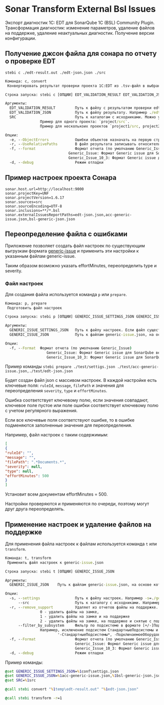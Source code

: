 # Sonar Transform External Bsl Issues

Экспорт диагностик 1С: EDT для SonarQube 1C (BSL) Community Plugin.
Трансформация диагностик: изменение параметров, удаление файлов на поддержке, удаление неактуальных диагностик.
Получение версии конфигурации.

## Получение джсон файла для сонара по отчету о проверке EDT

`stebi c ./edt-result.out ./edt-json.json ./src`

```bat
Команда: c, convert
 Конвертировать результат проверки проекта 1С:EDT из .tsv-файл в выбранный формат

Строка запуска: stebi c [ОПЦИИ] EDT_VALIDATION_RESULT EDT_VALIDATION_JSON SRC

Аргументы:
  EDT_VALIDATION_RESULT         Путь к файлу с результатом проверки edt. Например ./edt-result.out (env $EDT_VALIDATION_RESULT)
  EDT_VALIDATION_JSON           Путь к файлу результату. Например ./edt-json.json (env $EDT_VALIDATION_JSON)
  SRC                           Путь к каталогам с исходниками. Можно указать несколько, если результат проверки содержит несколько проектов.
                Пример для одного проекта: `project/src`.
                Пример для несколькоих проектов `project1/src, project2/src` (env $SRC)

Опции:
  -e, --ObjectErrors            Ошибки объектов назначать на первую строку модуля формы/объекта
  -r, --UseRelativePaths        В файл результата записывать относительные пути
  -f, --format                  Формат отчета (по умолчанию Generic_Issue)
                             Generic_Issue: Формат Generic issue для SonarQube версии 10.2-. Подробнее: https://docs.sonarsource.com/sonarqube/10.2/analyzing-source-code/importing-external-issues/generic-issue-import-format/
                             Generic_Issue_10_3: Формат Generic issue для SonarQube версии 10.3+. Подробнее: https://docs.sonarsource.com/sonarqube/10.3/analyzing-source-code/importing-external-issues/generic-issue-import-format/
  -d, --debug                   Режим отладки
```

## Пример настроек проекта Сонара

```
sonar.host.url=http://localhost:9000
sonar.projectKey=UNF
sonar.projectVersion=1.6.17
sonar.sources=src
sonar.sourceEncoding=UTF-8
sonar.inclusions=**/*.bsl
sonar.externalIssuesReportPaths=edt-json.json,acc-generic-issue.json,bsl-generic-json.json
```

## Переопределение файла с ошибками

Приложение позволяет создать файл настроек по существующим выгрузкам формата [generic-issue](https://docs.sonarqube.org/latest/analysis/generic-issue/) и применить эти настройки к указанным файлам generic-issue.

Таким образом возможно указать effortMinutes, переопределить type и severity.

### Файл настроек

Для создания файла используется команда `p` или `prepare`.  

```bat
Команда: p, prepare
 Подготовить файл настроек

Строка запуска: stebi p [ОПЦИИ] GENERIC_ISSUE_SETTINGS_JSON GENERIC_ISSUE_JSON

Аргументы:
  GENERIC_ISSUE_SETTINGS_JSON   Путь к файлу настроек. Если файл существует, то он будет обновлен. Например ./generic-issue-settings.json (env $GENERIC_ISSUE_SETTINGS_JSON)
  GENERIC_ISSUE_JSON            Путь к файлам generic-issue.json, на основе которых будет создан файл настроек. Например ./edt-json.json,./acc-generic-issue.json (env $GENERIC_ISSUE_JSON)

Опции:
  -f, --Format  Формат отчета (по умолчанию Generic_Issue)
                   Generic_Issue: Формат Generic issue для SonarQube версии 10.2-. Подробнее: https://docs.sonarsource.com/sonarqube/10.2/analyzing-source-code/importing-external-issues/generic-issue-import-format/
                   Generic_Issue_10_3: Формат Generic issue для SonarQube версии 10.3+. Подробнее: https://docs.sonarsource.com/sonarqube/10.3/analyzing-source-code/importing-external-issues/generic-issue-import-format/
```

Пример команды `stebi prepare ./test/settigs.json ./test/acc-generic-issue.json,./test/edt-json.json`

Будет создан файл json с массивом настроек. В каждой настройке есть ключевые поля: `ruleId`, `message`, `filePath` и значения для переопределения `severity`, `type` и `effortMinutes`.

Ошибка соответствует ключевому полю, если значения совпадают, ключевое поле пустое или поле ошибки соответствует ключевому полю с учетом регулярного выражения.

Если все ключевые поля соответствуют ошибке, то в ошибке подменяются заполненные значения для переопределения.

Например, файл настроек с таким содержимым:

```json
[
{
"ruleId": "",
"message": "",
"filePath": ".*Documents.*",
"severity": null,
"type": null,
"effortMinutes": 500
}
]
```
Установит всем документам effortMinutes = 500.

Настройки проверяются и применяются по очереди, поэтому могут друг друга переопределять.

## Применение настроек и удаление файлов на поддержке

Для применения файла настроек к файлам используется команда `t` или `transform`.

```bat
Команда: t, transform
 Применить файл настроек к generic-issue.json

Строка запуска: stebi t [ОПЦИИ] GENERIC_ISSUE_JSON

Аргументы:
  GENERIC_ISSUE_JSON    Путь к файлам generic-issue.json, на основе которых будет создан файл настроек. Например ./edt-json.json,./acc-generic-issue.json (env $GENERIC_ISSUE_JSON)

Опции:
  -s, --settings                Путь к файлу настроек. Например -s=./generic-issue-settings.json (env $GENERIC_ISSUE_SETTINGS_JSON)
      --src                     Путь к каталогу с исходниками. Например -src=./src (env $SRC)
  -r, --remove_support          Удаляет из отчетов файлы на поддержке. Например -r=0
                0 - удалить файлы на замке,
                1 - удалить файлы на замке и на поддержке
                2 - удалить файлы на замке, на поддержке и снятые с поддержки (env $GENERIC_ISSUE_REMOVE_SUPPORT)
      --filter_by_subsystem     Фильтр по подсистеме в формате [+/-]Подсистема1.Подсистема2[*][^].
                Например, исключение подсистем СтандартныеПодсистемы и ПодключаемоеОборудование и всех дочерних объектов
                        '-СтандартныеПодсистемы*, -ПодключаемоеОборудование*' (env $GENERIC_ISSUE_FILTER_BY_SUBSYSTEM)
  -f, --Format                  Формат отчета (по умолчанию Generic_Issue)
                                Generic_Issue: Формат Generic issue для SonarQube версии 10.2-. Подробнее: https://docs.sonarsource.com/sonarqube/10.2/analyzing-source-code/importing-external-issues/generic-issue-import-format/
                                Generic_Issue_10_3: Формат Generic issue для SonarQube версии 10.3+. Подробнее: https://docs.sonarsource.com/sonarqube/10.3/analyzing-source-code/importing-external-issues/generic-issue-import-format/
  -d, --debug                   Режим отладки
```

Пример команды:

```bat
@set GENERIC_ISSUE_SETTINGS_JSON=%1conf\settigs.json
@set GENERIC_ISSUE_JSON=%1acc-generic-issue.json,%1bsl-generic-json.json,%1edt-json.json
@set SRC=%1src

@call stebi convert "%1temp\edt-result.out" "%1edt-json.json" 

@call stebi transform -r=1
```